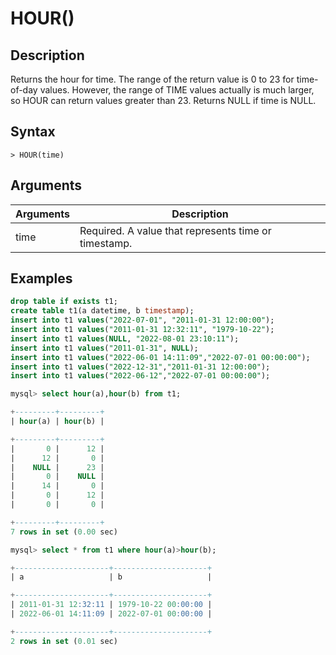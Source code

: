 # **HOUR()**

## **Description**

Returns the hour for time. The range of the return value is 0 to 23 for time-of-day values. However, the range of TIME values actually is much larger, so HOUR can return values greater than 23. Returns NULL if time is NULL.

## **Syntax**

```
> HOUR(time)
```

## **Arguments**

|  Arguments   | Description  |
|  ----  | ----  |
| time  | Required. A value that represents time or timestamp. |

## **Examples**

```sql
drop table if exists t1;
create table t1(a datetime, b timestamp);
insert into t1 values("2022-07-01", "2011-01-31 12:00:00");
insert into t1 values("2011-01-31 12:32:11", "1979-10-22");
insert into t1 values(NULL, "2022-08-01 23:10:11");
insert into t1 values("2011-01-31", NULL);
insert into t1 values("2022-06-01 14:11:09","2022-07-01 00:00:00");
insert into t1 values("2022-12-31","2011-01-31 12:00:00");
insert into t1 values("2022-06-12","2022-07-01 00:00:00");

mysql> select hour(a),hour(b) from t1;

+---------+---------+
| hour(a) | hour(b) |

+---------+---------+
|       0 |      12 |
|      12 |       0 |
|    NULL |      23 |
|       0 |    NULL |
|      14 |       0 |
|       0 |      12 |
|       0 |       0 |

+---------+---------+
7 rows in set (0.00 sec)

mysql> select * from t1 where hour(a)>hour(b);

+---------------------+---------------------+
| a                   | b                   |

+---------------------+---------------------+
| 2011-01-31 12:32:11 | 1979-10-22 00:00:00 |
| 2022-06-01 14:11:09 | 2022-07-01 00:00:00 |

+---------------------+---------------------+
2 rows in set (0.01 sec)
```
